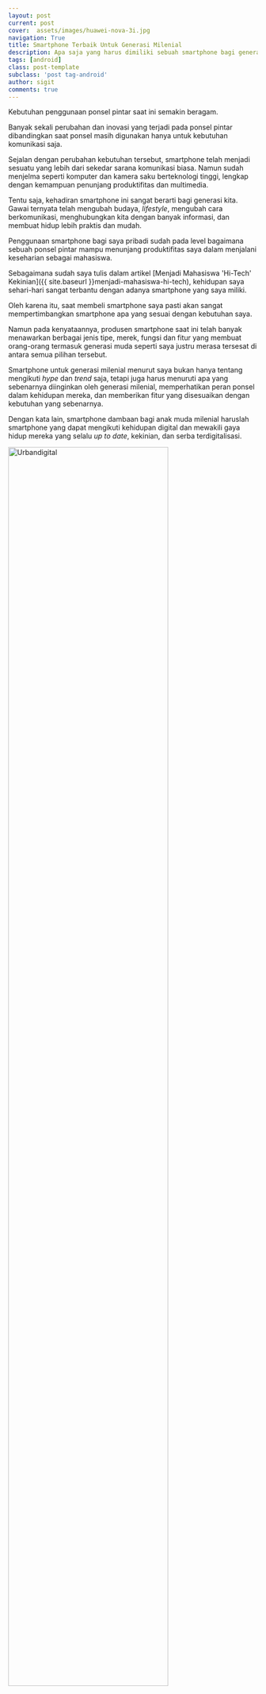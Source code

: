 ```yaml
---
layout: post
current: post
cover:  assets/images/huawei-nova-3i.jpg
navigation: True
title: Smartphone Terbaik Untuk Generasi Milenial
description: Apa saja yang harus dimiliki sebuah smartphone bagi generasi milenial?
tags: [android]
class: post-template
subclass: 'post tag-android'
author: sigit
comments: true
---
```


Kebutuhan penggunaan ponsel pintar saat ini semakin beragam.

Banyak sekali perubahan dan inovasi yang terjadi pada ponsel pintar dibandingkan saat ponsel masih digunakan hanya untuk kebutuhan komunikasi saja.

Sejalan dengan perubahan kebutuhan tersebut, smartphone telah menjadi sesuatu yang lebih dari sekedar sarana komunikasi biasa. Namun sudah menjelma seperti komputer dan kamera saku berteknologi tinggi, lengkap dengan kemampuan penunjang produktifitas dan multimedia.

Tentu saja, kehadiran smartphone ini sangat berarti bagi generasi kita. Gawai ternyata telah mengubah budaya, *lifestyle*, mengubah cara berkomunikasi, menghubungkan kita dengan banyak informasi, dan membuat hidup lebih praktis dan mudah.

Penggunaan smartphone bagi saya pribadi sudah pada level bagaimana sebuah ponsel pintar mampu menunjang produktifitas saya dalam menjalani keseharian sebagai mahasiswa.

Sebagaimana sudah saya tulis dalam artikel [Menjadi Mahasiswa 'Hi-Tech' Kekinian]({{ site.baseurl }}menjadi-mahasiswa-hi-tech), kehidupan saya sehari-hari sangat terbantu dengan adanya smartphone yang saya miliki.

Oleh karena itu, saat membeli smartphone saya pasti akan sangat mempertimbangkan smartphone apa yang sesuai dengan kebutuhan saya.

Namun pada kenyataannya, produsen smartphone saat ini telah banyak menawarkan berbagai jenis tipe, merek, fungsi dan fitur yang membuat orang-orang termasuk generasi muda seperti saya justru merasa tersesat di antara semua pilihan tersebut.

Smartphone untuk generasi milenial menurut saya bukan hanya tentang mengikuti *hype* dan *trend* saja, tetapi juga harus menuruti apa yang sebenarnya diinginkan oleh generasi milenial, memperhatikan peran ponsel dalam kehidupan mereka, dan memberikan fitur yang disesuaikan dengan kebutuhan yang sebenarnya.

Dengan kata lain, smartphone dambaan bagi anak muda milenial haruslah smartphone yang dapat mengikuti kehidupan digital dan mewakili gaya hidup mereka yang selalu *up to date*, kekinian, dan serba terdigitalisasi.

<a href="https://clixtrac.com/banner/click.php?banner=268808" target="_blank"><img src="https://i0.wp.com/clixtrac.com/banner/268808.jpg" alt="Urbandigital" title="Urbandigital" border="0" width="80%" /></a>

*Lalu, apa saja sih kriteria smartphone yang layak dipertimbangkan untuk kalian miliki di tahun 2018 ini?*

Berikut ulasannya..
*  Auto generated table of contents
{:toc}

---
#### Desain yang mewakili gaya hidup kekinian

Penentuan baik buruknya tampilan luar sebuah ponsel pintar saat ini memang sangat subjektif, tetapi jika kamu berniat untuk memiliki smartphone yang mengedepankan kualitas dan nilai estetika, carilah yang memiliki desain logam, kaca, atau keduanya.

Smartphone yang menggunakan bahan logam atau kaca pada casingnya bukan hanya akan memberikan kesan indah, tetapi juga menawarkan kekuatan dan daya tahan yang lebih lama dibanding dengan smartphone berbahan plastik.

Huawei nampaknya ingin mewakili keinginan generasi muda milenial saat ini. Seperti yang terlihat pada seri pendahulunya Huawei P20 Pro, [Huawei nova 3i](https://consumer.huawei.com/id/phones/nova3i/) ponsel terbaru yang baru saja dirilis di Indonesia ini memiliki desain casing belakang dengan dua warna yang menurut saya unik, *Iris Purple* dan *Black* [^1].

[<img align="left" src="https://consumer-img.huawei.com/content/dam/huawei-cbg-site/common/mkt/pdp/phones/nova-3i/img/huawei_nova3i_color_gradient.jpg" alt="Huawei Nova 3i" width="45%" />](https://consumer-img.huawei.com/content/dam/huawei-cbg-site/common/mkt/pdp/phones/nova-3i/img/huawei_nova3i_color_gradient.jpg) [<img align="right" src="https://consumer-img.huawei.com/content/dam/huawei-cbg-site/common/mkt/pdp/phones/nova-3i/img/huawei_nova3i_color_black.jpg" alt="Huawei Nova 3i" width="45%" />](https://consumer-img.huawei.com/content/dam/huawei-cbg-site/common/mkt/pdp/phones/nova-3i/img/huawei_nova3i_color_black.jpg)

Dilihat dari bentuk fisiknya memang sudah sangat *millennial-minded*, terkesan mahal dan elegan. Pastilah akan membuat kamu lebih **pede** saat menggunakannya. 🤩

Selain menawarkan keunikan pada kaca belakangnya, layar 6,3 inch dengan resolusi FHD+ (2340 x 1080) pada layar depan menampilkan pandangan yang luas dan jernih.

Kerapatan dan warna tone pada layar sudah sangat pas disesuaikan untuk penggunaan sehari-hari, misalnya untuk streaming film, bermain game, atau sekedar melihat hasil kameranya yang canggih.

#### Kecerdasan Kamera

Hampir semua generasi milenial saat ini pasti sepakat bahwa kamera adalah fitur terpenting dari sebuah smartphone.

Di tahun 2018 ini, ada berbagai macam merk dan tipe smartphone yang berlomba-lomba menciptakan kamera ponsel dengan berbagai keunggulan. Namun hanya sedikit dari mereka yang benar-benar memberikan kesan baik dalam kameranya.

*Apa yang membedakan kamera Huawei dari smarphone lain?*

<a href="https://clixtrac.com/banner/click.php?banner=268808"><img src="{{ site.baseurl }}assets/images/huawei/cam.JPG" alt="Huawei Nova 3i" width="80%" /></a>

Huawei melalui seri P20 Pro-nya merupakan salah satu produsen smartphone yang memiliki ponsel flagship dengan kamera terbaik.

Oleh karena itu, keberadaan 4 kamera pada Huawei nova 3i ini pasti akan menyita perhatian sebagian orang. Betul, terdapat fitur *artificial intelligence* pada kameranya, kecerdasan buatan yang sama seperti yang ada pada seri Huawei P20 Pro.

Kecerdasan buatan ini akan sangat membantu dalam pengenalan objek pada bingkai kamera, sehingga ponsel akan mampu menyesuaikan pengaturan yang paling pas untuk menghasilkan gambar yang jauh lebih baik.

Tidak cukup dalam hal fotografi, buat kamu yang juga suka merekam apa saja di sekitarmu, Huawei nova 3i memiiki keunggulan resolusi Full HD Video dengan hasil jernih dan tajam.

Tak ketinggalan, terdapat fitur 16x Super Slow Motion yang dapat merekam video dalam mode gerak lambat hingga 480 frame per detik [^1].

Sejujurnya saya belum pernah secara langsung *menjajal* kualitas kamera ponsel ini. Namun saya yakin, dengan empat kamera AI 24 MP + 2 MP di bagian depan dan 16 MP + 2 MP di belakang, HUAWEI nova 3i mampu menunjukkan hasil kamera yang terbaik di kelasnya.


#### Kapasitas penyimpanan yang besar

Kualitas kamera dan pengunaanya pastilah berbanding lurus dengan penggunaan kapasitas penyimpanan.

Semakin banyak kamu mengambil gambar dan video maka semakin berkurang memori dalam ponselmu. Namun kamu tak perlu khawatir karena Huawei nova 3i ini sudah menyiapkan 128GB pada total penyimpanan internalnya.

<a href="https://clixtrac.com/banner/click.php?banner=268808"><img src="{{ site.baseurl }}assets/images/huawei/capacity.JPG" alt="Huawei Nova 3i" width="80%" /></a>

Tidak perlu lagi membeli memori tambahan (SD Card) pada ponsel ini. Tidak perlu khawatir saat kamu banyak memasang game dan aplikasi, masih ada sisa untuk menyimpan lagu dan video. :D


#### Performa luar biasa

*Seberapa puas kamu dengana kinerja ponselmu saat ini? Seberapa sering kamu merasa jengkel ketika ponselmu tiba-tiba ngadat disaat momen penting?*

Penilaian performa sebuah smartphone bukan hanya dinilai dari seberapa kuat dia mampu mengangkat game berat dengan pengaturan grafis terbaik, tetapi juga dilihat dari seberapa efektifkah sebuah smartphone mampu menjalankan bermacam aplikasi dalam waktu bersamaan dan berapa lama daya baterainya mampu bertahan.

Dengan chipset Hisilicon Kirin 710 berukuran 12nm dipadukan dengan CPU Octa-core (4x2.2 GHz Cortex-A73 & 4x1.7 GHz Cortex-A53) pasti akan membuat Huawei nova 3i ini lebih *wus-wus* tapi tetap hemat daya.

Dalam urusan *multitasking*, saya yakin RAM 4GB sudah lebih dari cukup untuk menjalankan berbagai macam game dan aplikasi.

<a href="https://clixtrac.com/banner/click.php?banner=268808"><img src="{{ site.baseurl }}assets/images/huawei/last.JPG" alt="Huawei Nova 3i" width="80%" /></a>

Ponsel terbaik bagi generasi milenial adalah ponsel yang mampu mengikuti kehidupan digital dan mewakili gaya hidup kekinian yang selalu *up to date* dan serba terdigitalisasi.

**Huawei nova 3i** [^2] telah mewakili kebutuhan smartphone bagi generasi milenial. Desain luar yang inik & *kece*, kamera berteknologi tinggi dan performa luar biasa menjadikan smartphone ini sebagai pilihan yang harus kamu miliki di tahun 2018!

-----
[^1]: [Huawei nova 3i: Four AI Cameras](https://consumer.huawei.com/id/phones/nova3i/)

[^2]: [GIVEAWAY: 3 Huawei Nova 3i - Urbandigital](https://clixtrac.com/banner/click.php?banner=268808)
